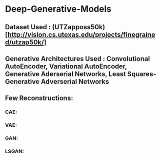 # Deep-Generative-Models
## Dataset Used : (UTZapposs50k)[http://vision.cs.utexas.edu/projects/finegrained/utzap50k/]
## Generative Architectures Used : Convolutional AutoEncoder, Variational AutoEncoder, Generative Aderserial Networks, Least Squares-Generative Adverserial Networks
## Few Reconstructions:
### CAE:
### VAE:
### GAN:
### LSGAN:
